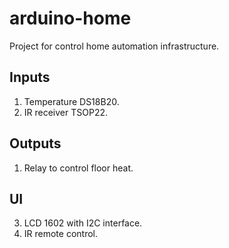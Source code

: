 # arduino-home
Project for control home automation infrastructure.
## Inputs
1. Temperature DS18B20.
1. IR receiver TSOP22.
## Outputs
1. Relay to control floor heat.
## UI
3. LCD 1602 with I2C interface.
3. IR remote control.


